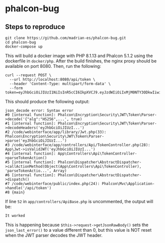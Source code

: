 # phalcon-bug

## Steps to reproduce

```
git clone https://github.com/madrian-es/phalcon-bug.git
cd phalcon-bug
docker-compose up
```

This will build a docker image with PHP 8.1.13 and Phalcon 5.1.2 using the dockerfile in `docker/php`. After the build finishes, the nginx proxy should be available on port 8080. Then, run the following:

```
curl --request POST \
  --url http://localhost:8080/api/token \
  --header 'Content-Type: multipart/form-data' \
  --form token=eyJhbGciOiJIUzI1NiIsInR5cCI6IkpXVCJ9.eyJzdWIiOiIxMjM0NTY3ODkwIiwibmFtZSI6IkpvaG4gRG9lIiwiaWF0IjoxNTE2MjM5MDIyfQ.bXcvwBlJO9IEGMJ5bn3Faz2_4I0HoK6FUj5pAkrr3iw
```

This should produce the following output:

```
json_decode error: Syntax error
#0 [internal function]: Phalcon\Encryption\Security\JWT\Token\Parser->decode('{"alg":"HS256",...', true)
#1 [internal function]: Phalcon\Encryption\Security\JWT\Token\Parser->decodeHeaders('eyJhbGciOiJIUzI...')
#2 /code/webinterface/app/library/Jwt.php(33): Phalcon\Encryption\Security\JWT\Token\Parser->parse('eyJhbGciOiJIUzI...')
#3 /code/webinterface/app/controllers/Api/TokenController.php(28): App\Jwt->isValidJWT('eyJhbGciOiJIUzI...')
#4 [internal function]: App\Controllers\Api\TokenController->parseTokenAction()
#5 [internal function]: Phalcon\Dispatcher\AbstractDispatcher->callActionMethod(Object(App\Controllers\Api\TokenController), 'parseTokenActio...', Array)
#6 [internal function]: Phalcon\Dispatcher\AbstractDispatcher->dispatch()
#7 /code/webinterface/public/index.php(24): Phalcon\Mvc\Application->handle('/api/token')
#8 {main}
```

If line `52` in `app/controllers/ApiBase.php` is uncommented, the output will be:

```
It worked
```

This is happening because `$this->request->getJsonRawBody()` sets the `json_last_error()` to a value different than 0, but this value is NOT reset when the JWT parser decodes the JWT header.